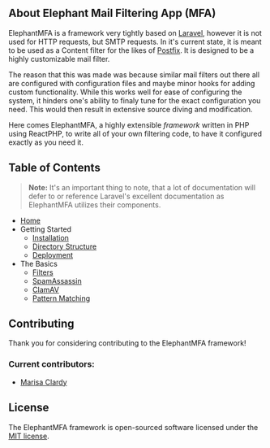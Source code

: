 ## About Elephant Mail Filtering App (MFA)

ElephantMFA is a framework very tightly based on [Laravel](https://laravel.com), however it is not used for HTTP requests, but SMTP requests.
In it's current state, it is meant to be used as a Content filter for the likes of [Postfix](http://www.postfix.org/). It is designed to be a highly customizable mail filter.

The reason that this was made was because similar mail filters out there all are configured with configuration files and maybe minor hooks for adding custom functionality. While this works well for ease of configuring the system, it hinders one's ability to finaly tune for the exact configuration you need. This would then result in extensive source diving and modification.

Here comes ElephantMFA, a highly extensible *framework* written in PHP using ReactPHP, to write all of your own filtering code, to have it configured exactly as you need it.

## Table of Contents
> **Note:** It's an important thing to note, that a lot of documentation will defer to or reference Laravel's excellent documentation as ElephantMFA utilizes their components.

- [Home](/)
- Getting Started
  - [Installation](getting-started/installation.md)
  - [Directory Structure](getting-started/directory-structure.md)
  - [Deployment](getting-started/deployment.md)
- The Basics
  - [Filters](the-basics/filters.md)
  - [SpamAssassin](the-basics/spamassassin.md)
  - [ClamAV](the-basics/clamav.md)
  - [Pattern Matching](the-basics/pattern-matching.md)

## Contributing

Thank you for considering contributing to the ElephantMFA framework!

### Current contributors:
 - [Marisa Clardy](https://clardy.eu)

## License

The ElephantMFA framework is open-sourced software licensed under the [MIT license](LICENSE.md).
